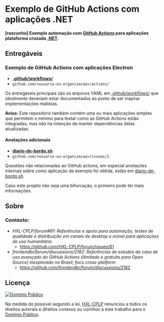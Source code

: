 # Exemplo de GitHub Actions com aplicações .NET
**[rascunho] Exemplo automação com [GitHub Actions](https://github.com/features/actions)
para aplicações plataforma cruzada [.NET](https://docs.microsoft.com/pt-br/dotnet/).**

## Entregáveis
### Exemplo de GitHub Actions com aplicações Electron

- **[.github/workflows/](.github/workflows/)**
- `github.com/<usuario-ou-organizacao>/actions/`

Os entreǵáveis principais são os arquivos YAML em
[.github/workflows/](.github/workflows/) que _idealmente_ deveriam estar
documentados ao ponto de ser inspirar implementações realistas.

**Aviso**: Este repositório também contém uma ou mais aplicações simples
que permitem o mínimo para testar como as GitHub Actions estão integradas,
mas não há intenção de manter dependências delas atualizadas.

#### Anotações adicionais

- **[diario-de-bordo.sh](diario-de-bordo.sh)**
- `github.com/<usuario-ou-organizacao>/issues/1`

Questões não relacionadas ao GitHub actions, em especial anotações internas
sobre como aplicação de exemplo foi obtida, estão em
[diario-de-bordo.sh](diario-de-bordo.sh).

Caso este projeto não seja uma bifurcação, o primeiro  pode ter mais
informações.

## Sobre
### Contexto:
- _HXL-CPLP/forum#61: Referências e apoio para automação, testes de qualidade e distribuição em canais de desktop e móvel para aplicações de uso humanitário_
  - https://github.com/HXL-CPLP/forum/issues/61
- _frontendbr/forum/discussions/2182: Referências de estudos de caso de uso avançado do GitHub Actions (ilimitado e gratuito para Open Source) inexplorado no Brasil; foco cross-platform_
  - https://github.com/frontendbr/forum/discussions/2182

## Licença

[![Domínio Público](https://i.creativecommons.org/p/zero/1.0/88x31.png)](https://unlicense.org/)

Na medida do possível segundo a lei, [HXL-CPLP](https://hxl.etica.ai)
renunciou a todos os direitos autorais e direitos conexos ou vizinhos a este
trabalho para o [Domínio Público](UNLICENSE).
